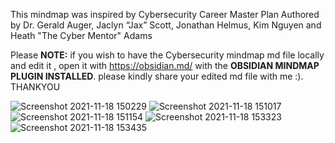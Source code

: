 This mindmap was inspired by Cybersecurity Career Master Plan Authored by Dr. Gerald Auger, Jaclyn “Jax” Scott, Jonathan Helmus, Kim Nguyen and Heath "The Cyber Mentor" Adams


Please **NOTE:** if you wish to have the Cybersecurity mindmap md file locally and edit it , open it with https://obsidian.md/ with the **OBSIDIAN MINDMAP PLUGIN INSTALLED**. please kindly share your edited md file with me :). THANKYOU


![Screenshot 2021-11-18 150229](https://user-images.githubusercontent.com/87079214/142445383-0ef5a945-3850-4f11-b9d5-7089d660766a.png)
![Screenshot 2021-11-18 151017](https://user-images.githubusercontent.com/87079214/142445411-0bc50dd6-1bc7-4844-a5e7-93097bc2cc3e.png)
![Screenshot 2021-11-18 151154](https://user-images.githubusercontent.com/87079214/142445431-18a81381-cc98-4966-a3ab-63709fd076a4.png)
![Screenshot 2021-11-18 153323](https://user-images.githubusercontent.com/87079214/142446367-373b4ddb-cc43-4513-8232-218151ab458e.png)
![Screenshot 2021-11-18 153435](https://user-images.githubusercontent.com/87079214/142446389-66d2c6cc-2749-4828-a1cd-71367c20108f.png)
